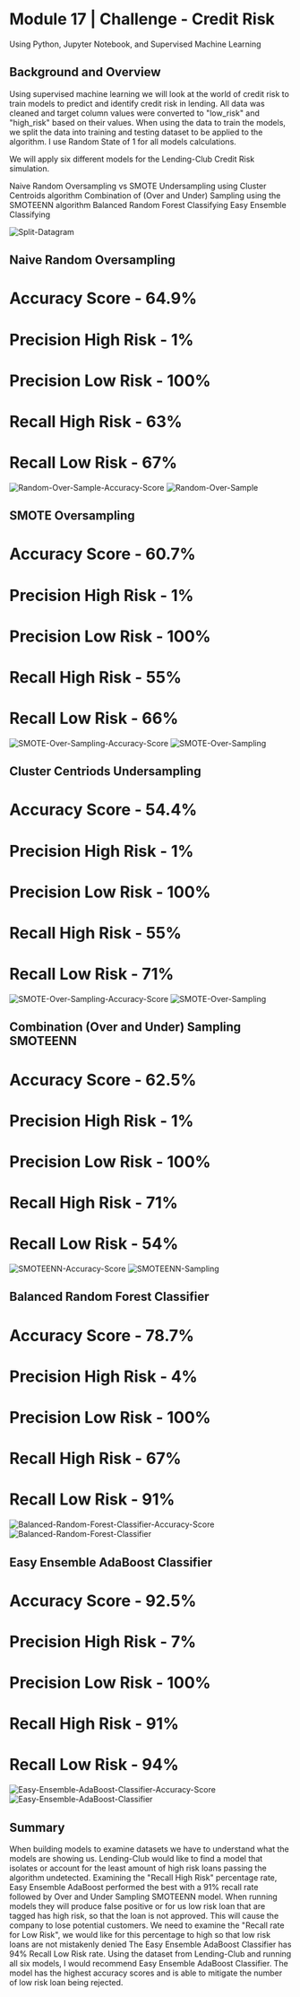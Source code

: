 # Module 17 | Challenge - Credit Risk
Using Python, Jupyter Notebook, and Supervised Machine Learning

## Background and Overview

Using supervised machine learning we will look at the world of credit risk to train models to predict and identify credit risk in lending.
All data was cleaned and target column values were converted to "low_risk" and "high_risk" based on their values. When using the data to train the models, we split the data into training and testing dataset to be applied to the algorithm. I use Random State of 1 for all models calculations.

We will apply six different models for the Lending-Club Credit Risk simulation. 

Naive Random Oversampling vs SMOTE
Undersampling using Cluster Centroids algorithm
Combination of (Over and Under) Sampling using the SMOTEENN algorithm
Balanced Random Forest Classifying
Easy Ensemble Classifying

![Split-Datagram]()

## Naive Random Oversampling

# Accuracy Score - 64.9%
# Precision High Risk - 1%
# Precision Low Risk - 100%
# Recall High Risk - 63%
# Recall Low Risk - 67%
![Random-Over-Sample-Accuracy-Score]()
![Random-Over-Sample]()

## SMOTE Oversampling

# Accuracy Score - 60.7%
# Precision High Risk - 1%
# Precision Low Risk - 100%
# Recall High Risk - 55%
# Recall Low Risk - 66%
![SMOTE-Over-Sampling-Accuracy-Score]()
![SMOTE-Over-Sampling]()

## Cluster Centriods Undersampling

# Accuracy Score - 54.4%
# Precision High Risk - 1%
# Precision Low Risk - 100%
# Recall High Risk - 55%
# Recall Low Risk - 71%
![SMOTE-Over-Sampling-Accuracy-Score]()
![SMOTE-Over-Sampling]()

## Combination (Over and Under) Sampling SMOTEENN

# Accuracy Score - 62.5%
# Precision High Risk - 1%
# Precision Low Risk - 100%
# Recall High Risk - 71%
# Recall Low Risk - 54%
![SMOTEENN-Accuracy-Score]()
![SMOTEENN-Sampling]()

## Balanced Random Forest Classifier

# Accuracy Score - 78.7%
# Precision High Risk - 4%
# Precision Low Risk - 100%
# Recall High Risk - 67%
# Recall Low Risk - 91%
![Balanced-Random-Forest-Classifier-Accuracy-Score]()
![Balanced-Random-Forest-Classifier]()

## Easy Ensemble AdaBoost Classifier

# Accuracy Score - 92.5%
# Precision High Risk - 7%
# Precision Low Risk - 100%
# Recall High Risk - 91%
# Recall Low Risk - 94%
![Easy-Ensemble-AdaBoost-Classifier-Accuracy-Score]()
![Easy-Ensemble-AdaBoost-Classifier]()


## Summary
When building models to examine datasets we have to understand what the models are showing us. Lending-Club would like to find a model that isolates or account for the least amount of high risk loans passing the algorithm undetected. Examining the "Recall High Risk" percentage rate, Easy Ensemble AdaBoost performed the best with a 91% recall rate followed by Over and Under Sampling SMOTEENN model. When running models they will produce false positive or for us low risk loan that are tagged has high risk, so that the loan is not approved. This will cause the company to lose potential customers. We need to examine the "Recall rate for Low Risk", we would like for this percentage to high so that low risk loans are not mistakenly denied  The Easy Ensemble AdaBoost Classifier has 94% Recall Low Risk rate. Using the dataset from Lending-Club and running all six models, I would recommend Easy Ensemble AdaBoost Classifier. The model has the highest accuracy scores and is able to mitigate the number of low risk loan being rejected.   
